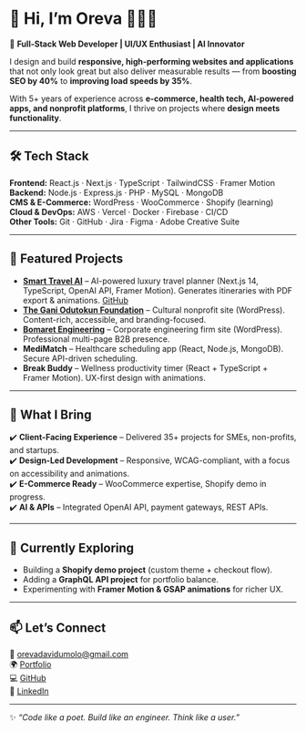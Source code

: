 # 👋 Hi, I’m Oreva 👨🏽‍💻  

🚀 **Full-Stack Web Developer | UI/UX Enthusiast | AI Innovator**  

I design and build **responsive, high-performing websites and applications** that not only look great but also deliver measurable results — from **boosting SEO by 40%** to **improving load speeds by 35%**.  

With 5+ years of experience across **e-commerce, health tech, AI-powered apps, and nonprofit platforms**, I thrive on projects where **design meets functionality**.  

---

## 🛠️ Tech Stack  

**Frontend:** React.js · Next.js · TypeScript · TailwindCSS · Framer Motion  
**Backend:** Node.js · Express.js · PHP · MySQL · MongoDB  
**CMS & E-Commerce:** WordPress · WooCommerce · Shopify (learning)  
**Cloud & DevOps:** AWS · Vercel · Docker · Firebase · CI/CD  
**Other Tools:** Git · GitHub · Jira · Figma · Adobe Creative Suite  

---

## 🌟 Featured Projects  

- **[Smart Travel AI](https://smart-travel-ai.vercel.app/)** – AI-powered luxury travel planner (Next.js 14, TypeScript, OpenAI API, Framer Motion). Generates itineraries with PDF export & animations. [GitHub](https://lnkd.in/eksXi8-x)  
- **[The Gani Odutokun Foundation](https://theganiodutokunfoundation.com/)** – Cultural nonprofit site (WordPress). Content-rich, accessible, and branding-focused.  
- **[Bomaret Engineering](https://bomaretengineering.com/)** – Corporate engineering firm site (WordPress). Professional multi-page B2B presence.  
- **MediMatch** – Healthcare scheduling app (React, Node.js, MongoDB). Secure API-driven scheduling.  
- **Break Buddy** – Wellness productivity timer (React + TypeScript + Framer Motion). UX-first design with animations.  

---

## 🎯 What I Bring  

✔️ **Client-Facing Experience** – Delivered 35+ projects for SMEs, non-profits, and startups.  
✔️ **Design-Led Development** – Responsive, WCAG-compliant, with a focus on accessibility and animations.  
✔️ **E-Commerce Ready** – WooCommerce expertise, Shopify demo in progress.  
✔️ **AI & APIs** – Integrated OpenAI API, payment gateways, REST APIs.  

---

## 🌱 Currently Exploring  

- Building a **Shopify demo project** (custom theme + checkout flow).  
- Adding a **GraphQL API project** for portfolio balance.  
- Experimenting with **Framer Motion & GSAP animations** for richer UX.  

---

## 📫 Let’s Connect  

📩 orevadavidumolo@gmail.com  
🌍 [Portfolio](https://oreva-dev9112.github.io/oreva.dev/)  
💻 [GitHub](https://github.com/Oreva-Dev9112)  
💼 [LinkedIn](https://linkedin.com/in/oreva-umolo-09a377330/)  

---

✨ *“Code like a poet. Build like an engineer. Think like a user.”*  
